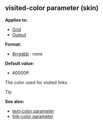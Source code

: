 ## visited-color parameter (skin)

<!-- -->
**Applies to:**
+   [Grid](/ref/skin/control/grid.md) 
+   [Output](/ref/skin/control/output.md) 
<!-- -->
**Format:**
+   [#rrggbb](/ref/appendix/html-colors.md) :   none
<!-- -->
**Default value:**
+   #0000ff


The color used for visited links.

> [!TIP] 
> **See also:**
> +   [text-color parameter](/ref/skin/param/text-color.md) 
> +   [link-color parameter](/ref/skin/param/link-color.md) 